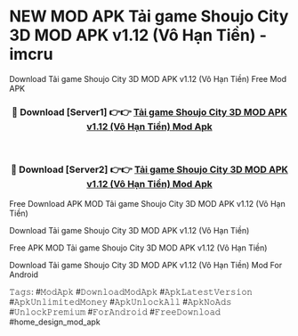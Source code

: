 # NEW MOD APK Tải game Shoujo City 3D MOD APK v1.12 (Vô Hạn Tiền) - imcru
Download Tải game Shoujo City 3D MOD APK v1.12 (Vô Hạn Tiền) Free Mod APK

<div align="center">
<h3>🔴 Download [Server1] 👉👉 <a href="https://apk-comot.site?title=Tải_game_Shoujo_City_3D_MOD_APK_v1.12_(Vô_Hạn_Tiền)">Tải game Shoujo City 3D MOD APK v1.12 (Vô Hạn Tiền) Mod Apk</a></h3><br>

<h3>🔴 Download [Server2] 👉👉 <a href="https://apk-comot.site?title=Tải_game_Shoujo_City_3D_MOD_APK_v1.12_(Vô_Hạn_Tiền)">Tải game Shoujo City 3D MOD APK v1.12 (Vô Hạn Tiền) Mod Apk</a></h3>
</div>


Free Download APK MOD Tải game Shoujo City 3D MOD APK v1.12 (Vô Hạn Tiền)

Download Tải game Shoujo City 3D MOD APK v1.12 (Vô Hạn Tiền) 

Free APK MOD Tải game Shoujo City 3D MOD APK v1.12 (Vô Hạn Tiền) 

Download Tải game Shoujo City 3D MOD APK v1.12 (Vô Hạn Tiền) Mod For Android

𝚃𝚊𝚐𝚜: #𝙼𝚘𝚍𝙰𝚙𝚔 #𝙳𝚘𝚠𝚗𝚕𝚘𝚊𝚍𝙼𝚘𝚍𝙰𝚙𝚔 #𝙰𝚙𝚔𝙻𝚊𝚝𝚎𝚜𝚝𝚅𝚎𝚛𝚜𝚒𝚘𝚗 #𝙰𝚙𝚔𝚄𝚗𝚕𝚒𝚖𝚒𝚝𝚎𝚍𝙼𝚘𝚗𝚎𝚢 #𝙰𝚙𝚔𝚄𝚗𝚕𝚘𝚌𝚔𝙰𝚕𝚕 #𝙰𝚙𝚔𝙽𝚘𝙰𝚍𝚜 #𝚄𝚗𝚕𝚘𝚌𝚔𝙿𝚛𝚎𝚖𝚒𝚞𝚖 #𝙵𝚘𝚛𝙰𝚗𝚍𝚛𝚘𝚒𝚍 #𝙵𝚛𝚎𝚎𝙳𝚘𝚠𝚗𝚕𝚘𝚊𝚍 #home_design_mod_apk